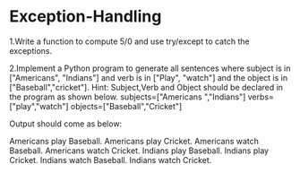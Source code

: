 # Exception-Handling

1.Write a function to compute 5/0 and use try/except to catch the exceptions.

2.Implement a Python program to generate all sentences where subject is in
["Americans", "Indians"] and verb is in ["Play", "watch"] and the object is in
["Baseball","cricket"].
Hint: Subject,Verb and Object should be declared in the program as shown below.
subjects=["Americans ","Indians"]
verbs=["play","watch"]
objects=["Baseball","Cricket"]

Output should come as below:

Americans play Baseball.
Americans play Cricket.
Americans watch Baseball.
Americans watch Cricket.
Indians play Baseball.
Indians play Cricket.
Indians watch Baseball.
Indians watch Cricket.
